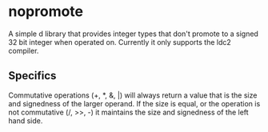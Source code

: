 # nopromote
A simple d library that provides integer types that don't promote to a signed 32 bit integer when operated on. 
Currently it only supports the ldc2 compiler.

## Specifics
Commutative operations (+, *, &, |) will always return a value that is the size and signedness of the larger operand. If the size is equal, or the operation is not commutative (/, >>, -) it maintains the size and signedness of the left hand side.